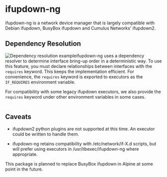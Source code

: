 # ifupdown-ng

ifupdown-ng is a network device manager that is largely compatible with Debian
ifupdown, BusyBox ifupdown and Cumulus Networks' ifupdown2.

## Dependency Resolution

<img alt="Dependency resolution example" src="/ifupdown-ng/ifupdown-ng/raw/master/doc/img/dependency-resolution.png" style="float: left">

ifupdown-ng uses a dependency resolver to determine interface bring-up order
in a deterministic way.  To use this feature, you must declare relationships
between interfaces with the `requires` keyword.  This keeps the implementation
efficient.  For convenience, the `requires` keyword is exported to executors
as the `IF_REQUIRES` environment variable.

For compatibility with some legacy ifupdown executors, we also provide the
`requires` keyword under other environment variables in some cases.

<div style="clear: both"></div>

## Caveats

* ifupdown2 python plugins are not supported at this time.  An executor could be
  written to handle them.

* ifupdown-ng retains compatibility with /etc/network/if-X.d scripts, but will
  prefer using executors in /usr/libexec/ifupdown-ng where appropriate.

This package is planned to replace BusyBox ifupdown in Alpine at some point in
the future.
